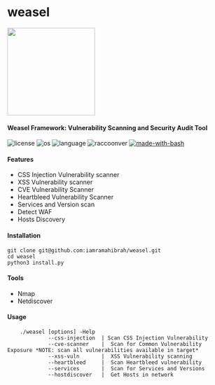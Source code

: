 # weasel
<img src="https://user-images.githubusercontent.com/50782324/124796357-bf547a00-df59-11eb-93c6-ecdcdc07756e.png" width="200">

#### Weasel Framework: Vulnerability Scanning and Security Audit Tool

![license](https://img.shields.io/github/license/mashape/apistatus.svg)
![os](https://img.shields.io/badge/OS-Linux-yellow.svg)
![language](https://img.shields.io/badge/bash-5.1.4(1)%2B-blue.svg)
![raccoonver](https://img.shields.io/badge/version-0.1-lightgrey.svg)
[![made-with-bash](https://img.shields.io/badge/Made%20with-bash-1f425f.svg)](http://golang.org)


#### Features

- CSS Injection Vulnerability scanner
- XSS Vulnerability scanner
- CVE Vulnerability Scanner
- Heartbleed Vulnerability Scanner
- Services and Version scan
- Detect WAF
- Hosts Discovery

#### Installation

```
git clone git@github.com:iamramahibrah/weasel.git
cd weasel
python3 install.py
```
#### Tools 
- Nmap
- Netdiscover

#### Usage

````
    ./weasel [options] -Help
             --css-injection  | Scan CSS Injection Vulnerability
             --cve-scanner    |  Scan for Common Vulnerability Exposure *NOTE: scan all vulnerabilities available in target*
             --xss-vuln       |  XSS Vulnerability scanning 
             --heartbleed     |  Scan Heartbleed vulnerability
             --services       |  Scan for Services and Versions 
             --hostdiscover   |  Get Hosts in network 



````

